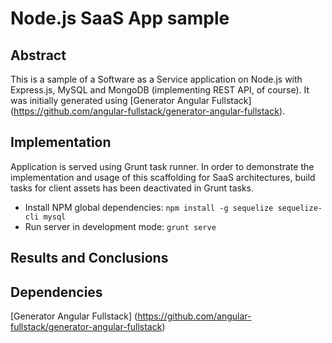 # Node.js SaaS App sample

## Abstract
This is a sample of a Software as a Service application on Node.js with Express.js, MySQL and MongoDB (implementing REST API, of course). 
It was initially generated using [Generator Angular Fullstack] (https://github.com/angular-fullstack/generator-angular-fullstack).

## Implementation
Application is served using Grunt task runner. In order to demonstrate the implementation and usage of this scaffolding for SaaS architectures, build tasks
 for client assets has been deactivated in Grunt tasks.
 
- Install NPM global dependencies:
``npm install -g sequelize sequelize-cli mysql``
- Run server in development mode:
``grunt serve``

## Results and Conclusions

## Dependencies
[Generator Angular Fullstack] (https://github.com/angular-fullstack/generator-angular-fullstack)